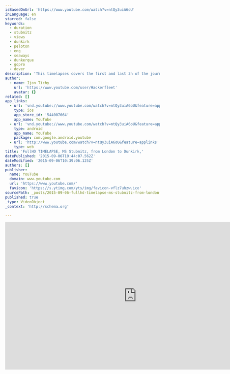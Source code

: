 ```yaml
---
isBasedOnUrl: 'https://www.youtube.com/watch?v=ntQy3uiA6oU'
inLanguage: en
starred: false
keywords:
  - duration
  - stubnitz
  - views
  - dunkirk
  - peloton
  - eng
  - seaways
  - dunkerque
  - gopro
  - dover
description: 'This timelapses covers the first and last 3h of the journey of MS Stubnitz from London, Canary Wharf to Dunkirk, France. This journey took place from 05-17-2013 17.00 UTC to 05-18-2013 12.30 UTC It was shot with two HD GoPro, one central at the monkeydeck looking forward and the other one above the quarter deck on starboard side.'
author:
  - name: Ijon Tichy
    url: 'https://www.youtube.com/user/Hackerfleet'
    avatar: {}
related: []
app_links:
  - url: 'vnd.youtube://www.youtube.com/watch?v=ntQy3uiA6oU&feature=applinks'
    type: ios
    app_store_id: '544007664'
    app_name: YouTube
  - url: 'vnd.youtube://www.youtube.com/watch?v=ntQy3uiA6oU&feature=applinks'
    type: android
    app_name: YouTube
    package: com.google.android.youtube
  - url: 'http://www.youtube.com/watch?v=ntQy3uiA6oU&feature=applinks'
    type: web
title: 'FullHD TIMELAPSE, MS Stubnitz, from London to Dunkirk,'
datePublished: '2015-09-06T10:44:07.562Z'
dateModified: '2015-09-06T10:39:06.125Z'
authors: []
publisher:
  name: YouTube
  domain: www.youtube.com
  url: 'https://www.youtube.com/'
  favicon: 'https://s.ytimg.com/yts/img/favicon-vflz7uhzw.ico'
sourcePath: _posts/2015-09-06-fullhd-timelapse-ms-stubnitz-from-london-to-dunkirk.md
published: true
_type: VideoObject
_context: 'http://schema.org'

---
```

<iframe src="https://cdn.embedly.com/widgets/media.html?src=https%3A%2F%2Fwww.youtube.com%2Fembed%2FntQy3uiA6oU%3Ffeature%3Doembed&amp;url=https%3A%2F%2Fwww.youtube.com%2Fwatch%3Fv%3DntQy3uiA6oU&amp;image=https%3A%2F%2Fi.ytimg.com%2Fvi%2FntQy3uiA6oU%2Fhqdefault.jpg&amp;key=b7d04c9b404c499eba89ee7072e1c4f7&amp;type=text%2Fhtml&amp;schema=youtube" width="854" height="480" scrolling="no" frameborder="0" allowfullscreen="allowfullscreen" style=""></iframe>